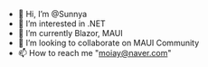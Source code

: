 - 👋 Hi, I’m @Sunnya
- 👀 I’m interested in .NET
- 🌱 I’m currently Blazor, MAUI
- 💞️ I’m looking to collaborate on MAUI Community
- 📫 How to reach me "moiay@naver.com"

<!---
Sunnya93/Sunnya93 is a ✨ special ✨ repository because its `README.md` (this file) appears on your GitHub profile.
You can click the Preview link to take a look at your changes.
--->
